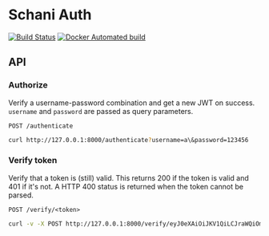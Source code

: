 # Schani Auth

[![Build Status](https://travis-ci.org/schani-rs/schani_auth.svg?branch=master)](https://travis-ci.org/schani-rs/schani_auth)
[![Docker Automated build](https://img.shields.io/docker/automated/schanirs/auth.svg)](https://hub.docker.com/r/schanirs/auth)

## API

### Authorize

Verify a username-password combination and get a new JWT on success. `username` and `password` are passed as query parameters.

``POST /authenticate``

```bash
curl http://127.0.0.1:8000/authenticate?username=a\&password=123456
```

### Verify token

Verify that a token is (still) valid. This returns 200 if the token is valid and 401 if it's not. A HTTP 400 status is returned when the token cannot be parsed.

``POST /verify/<token>``

```bash
curl -v -X POST http://127.0.0.1:8000/verify/eyJ0eXAiOiJKV1QiLCJraWQiOm51bGwsImFsZyI6IkhTMjU2In0.eyJpc3MiOiJzY2hhbmktcnMiLCJzdWIiOiJ0ZXN0IiwiYXVkIjpudWxsLCJleHAiOm51bGwsIm5iZiI6bnVsbCwiaWF0IjpudWxsLCJqdGkiOm51bGx9.U40p4ITqOFW9jdurBbHDyGoQxkR0y3unwMiifntWMOc
```
